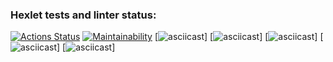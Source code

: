### Hexlet tests and linter status:
[![Actions Status](https://github.com/Vladimir-Serebrennikov/java-project-61/workflows/hexlet-check/badge.svg)](https://github.com/Vladimir-Serebrennikov/java-project-61/actions)
[![Maintainability](https://api.codeclimate.com/v1/badges/333b378ef27a838a3919/maintainability)](https://codeclimate.com/github/Vladimir-Serebrennikov/java-project-61/maintainability)
[![asciicast](https://asciinema.org/a/iMdCzBV5jaUznrvngM9nmRQok.svg)]
[![asciicast](https://asciinema.org/a/RQHWpWEm23II5vh09ewMPTeNV.svg)]
[![asciicast](https://asciinema.org/a/ZeAtud0k0ttJsGzj8c5d7Rlo0.svg)]
[![asciicast](https://asciinema.org/a/Ayfj2cr2NPo1F7MDTILdzZlxM.svg)]
[![asciicast](https://asciinema.org/a/PVgEtmd9GoPOKjriN7pljFjfQ.svg)]
